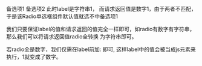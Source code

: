 <el-radio v-model="radio" label="1">备选项1</el-radio>
<el-radio v-model="radio" label="2">备选项2</el-radio>
此时label是字符串1， 而请求返回值是数字1，由于两者不匹配，于是该Radio单选框组件默认值就选不中备选项1

我们只要保证label的值和请求返回的值完全一样即可，如radio有数字有字符串，那么我们可以将请求返回值radio全转换 为字符串即可。

若radio全是数字，我们仅需在label前加: 即可, 这样label中的值会被当成js元素来执行，1就变成了数字。